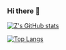 ### Hi there 👋

[![Z's GitHub stats](https://zzl-github-stats.vercel.app/api?username=zhangzhonglai&count_private=true&show_icons=true&theme=transparent)](https://github.com/zhangzhonglai)

[![Top Langs](https://zzl-github-stats.vercel.app/api/top-langs/?username=zhangzhonglai&theme=transparent&exclude_repo=RxResume,cv,immortalwrt-mt798x,AndroidPushBot,ShellClash,clash-verge,Clash.Meta)](https://github.com/zhangzhonglai)

<!--
**zhangzhonglai/zhangzhonglai** is a ✨ _special_ ✨ repository because its `README.md` (this file) appears on your GitHub profile.

Here are some ideas to get you started:

- 🔭 I’m currently working on ...
- 🌱 I’m currently learning ...
- 👯 I’m looking to collaborate on ...
- 🤔 I’m looking for help with ...
- 💬 Ask me about ...
- 📫 How to reach me: ...
- 😄 Pronouns: ...
- ⚡ Fun fact: ...
-->
